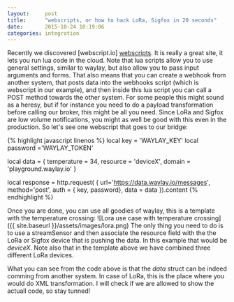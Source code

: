 ```yaml
---
layout:     post
title:      "webscripts, or how to hack LoRa, Sigfox in 20 seconds"
date:       2015-10-24 10:19:06
categories: integration
---
```


Recently we discovered [webscript.io] [webscripts]. It is really a great site, it lets you run lua code in the cloud. Note that lua scripts allow you to use general settings, similar to waylay, but also allow you to pass input arguments and forms. That also means that you can create a webhook from another system, that posts data into the webhooks script (which is webscript in our example), and then inside this lua script you can call a POST method towards the other system. For some people this might sound as a heresy, but if for instance you need to do a payload transformation before calling our broker, this might be all you need. Since LoRa and Sigfox are low volume notifications, you might as well be good with this even in the production. So let's see one webscript that goes to our bridge: 

{% highlight javascript linenos %}
local key = 'WAYLAY_KEY'
local password ='WAYLAY_TOKEN'

local data = {
		temperature = 34,
    		resource = 'deviceX',
    		domain = 'playground.waylay.io'
	}

local response = http.request(
	{
		url='https://data.waylay.io/messages',
		method='post',
		auth =	{	key, password},
	 	data = data
	}).content
{% endhighlight %}


Once you are done, you can use all goodies of waylay, this is a template with the temperature crossing:
![Lora use case with temperature crossing]({{ site.baseurl }}/assets/images/lora.png)
The only thing you need to do is to use a streamSensor and then associate the resource field with the the LoRa or Sigfox device that is pushing the data. In this example that would be _deviceX_. Note also that in the template above we have combined three different LoRa devices. 

What you can see from the code above is that the _data_ struct can be indeed comming from another system. In case of LoRa, this is the place where you would do XML transformation. I will check if we are allowed to show the actuall code, so stay tunned!



[webscripts]: https://www.webscript.io
